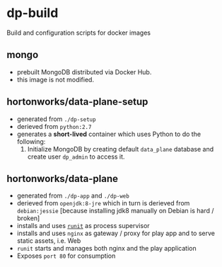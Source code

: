 # dp-build

Build and configuration scripts for docker images

## mongo

* prebuilt MongoDB distributed via Docker Hub.
* this image is not modified.

## hortonworks/data-plane-setup

* generated from `./dp-setup`
* derieved from `python:2.7`
* generates a **short-lived** container which uses Python to do the following:
    1. Initialize MongoDB by creating default `data_plane` database and create user `dp_admin` to access it.

## hortonworks/data-plane

* generated from `./dp-app` and `./dp-web`
* derieved from `openjdk:8-jre` which in turn is derieved from `debian:jessie` [because installing jdk8 manually on Debian is hard / broken]
* installs and uses [`runit`](smarden.org/runit/) as process supervisor
* installs and uses `nginx` as gateway / proxy for play app and to serve static assets, i.e. Web
* `runit` starts and manages both nginx and the play application
* Exposes `port 80` for consumption


